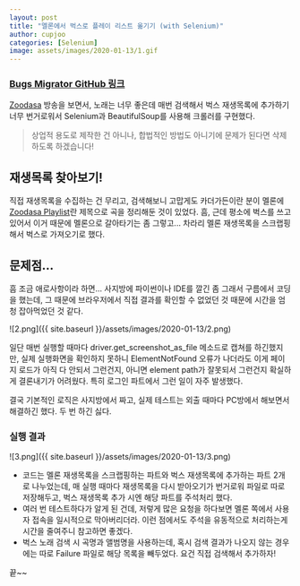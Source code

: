 ```yaml
---
layout: post
title: "멜론에서 벅스로 플레이 리스트 옮기기 (with Selenium)"
author: cupjoo
categories: [Selenium]
image: assets/images/2020-01-13/1.gif
---
```


### [Bugs Migrator GitHub 링크](https://github.com/cupjoo/bugs-migrator)

[Zoodasa](https://www.twitch.tv/zoodasa) 방송을 보면서, 노래는 너무 좋은데 매번 검색해서 벅스 재생목록에 추가하기 너무 번거로워서 Selenium과 BeautifulSoup를 사용해 크롤러를 구현했다.

>상업적 용도로 제작한 건 아니나, 합법적인 방법도 아니기에 문제가 된다면 삭제하도록 하겠습니다!

## 재생목록 찾아보기!

직접 재생목록을 수집하는 건 무리고, 검색해보니 고맙게도 카더가든이란 분이 멜론에 [Zoodasa Playlist](https://www.melon.com/mymusic/dj/mymusicdjplaylistview_inform.htm?plylstSeq=466034240)란 제목으로 곡을 정리해둔 것이 있었다. 흠, 근데 평소에 벅스를 쓰고 있어서 이거 때문에 멜론으로 갈아타기는 좀 그렇고... 차라리 멜론 재생목록을 스크랩핑해서 벅스로 가져오기로 했다.

## 문제점...

흠 조금 애로사항이라 하면... 사지방에 파이썬이나 IDE를 깔긴 좀 그래서 구름에서 코딩을 했는데, 그 때문에 브라우저에서 직접 결과를 확인할 수 없었던 것 때문에 시간을 엄청 잡아먹었던 것 같다.

![2.png]({{ site.baseurl }}/assets/images/2020-01-13/2.png)

일단 매번 실행할 때마다 driver.get_screenshot_as_file 메소드로 캡쳐를 하긴했지만, 실제 실행화면을 확인하지 못하니 ElementNotFound 오류가 나더라도 이게 페이지 로드가 아직 다 안되서 그런건지, 아니면 element path가 잘못되서 그런건지 확실하게 결론내기가 어려웠다. 특히 로그인 파트에서 그런 일이 자주 발생했다.

결국 기본적인 로직은 사지방에서 짜고, 실제 테스트는 외출 때마다 PC방에서 해보면서 해결하긴 했다. 두 번 하긴 싫다.

### 실행 결과

![3.png]({{ site.baseurl }}/assets/images/2020-01-13/3.png)

- 코드는 멜론 재생목록을 스크랩핑하는 파트와 벅스 재생목록에 추가하는 파트 2개로 나누었는데, 매 실행 때마다 재생목록을 다시 받아오기가 번거로워 파일로 따로 저장해두고, 벅스 재생목록 추가 시엔 해당 파트를 주석처리 했다.
- 여러 번 테스트하다가 알게 된 건데, 저렇게 많은 요청을 하다보면 멜론 쪽에서 사용자 접속을 일시적으로 막아버리더라. 이런 점에서도 주석을 유동적으로 처리하는게 시간을 줄여주니 참고하면 좋겠다.
- 벅스 노래 검색 시 곡명과 앨범명을 사용하는데, 혹시 검색 결과가 나오지 않는 경우에는 따로 Failure 파일로 해당 목록을 빼두었다. 요건 직접 검색해서 추가하자!

끝~~
